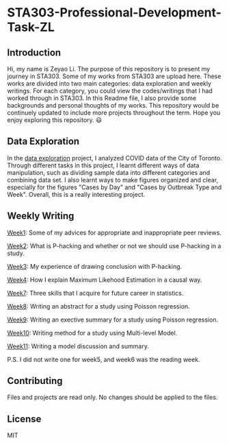 # STA303-Professional-Development-Task-ZL

## Introduction

Hi, my name is Zeyao Li. The purpose of this repository is to present my journey in STA303. Some of my works from STA303 are upload here. These works are divided into two main categories: data exploration and weekly writings. For each category, you could view the codes/writings that I had worked through in STA303. In this Readme file, I also provide some backgrounds and personal thoughts of my works. This repository would be continuely updated to include more projects throughout the term. Hope you enjoy exploring this repository. :smiley:

## Data Exploration

In the [data exploration](Data-Exploration) project, I analyzed COVID data of the City of Toronto. Through different tasks in this project, I learnt different ways of data manipulation, such as dividing sample data into different categories and combining data set. I also learnt ways to make figures organized and clear, especially for the figures "Cases by Day" and "Cases by Outbreak Type and Week". Overall, this is a really interesting project. 

## Weekly Writing

[Week1](Weekly-Writing/Week1.md): Some of my advices for appropriate and inappropriate peer reviews.

[Week2](Weekly-Writing/Week2.md): What is P-hacking and whether or not we should use P-hacking in a study.

[Week3](Weekly-Writing/Week3.md): My experience of drawing conclusion with P-hacking.

[Week4](Weekly-Writing/Week4.md): How I explain Maximum Likehood Estimation in a causal way.

[Week7](Weekly-Writing/Week7.md): Three skills that I acquire for future career in statistics.

[Week8](Weekly-Writing/Week8.md): Writing an abstract for a study using Poisson regression.

[Week9](Weekly-Writing/Week9.md): Writing an exective summary for a study using Poisson regression.

[Week10](Weekly-Writing/Week10.Rmd): Writing method for a study using Multi-level Model.

[Week11](Weekly-Writing/Week11.md): Writing a model discussion and summary.

P.S. I did not write one for week5, and week6 was the reading week.

## Contributing

Files and projects are read only. No changes should be applied to the files.

## License

MIT


